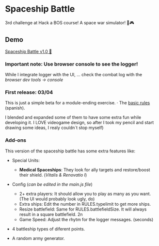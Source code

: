 # Spaceship Battle
3rd challenge at Hack a BOS course! A space war simulator! 👾🎮

## Demo
[Spaceship Battle v1.0 👾](https://feraiwa.github.io/starBattle)
### Important note: Use browser console to see the logger!
While I integrate logger with the UI, ... check the combat log with the *browser dev tools -> console*

### First release: 03/04

This is just a simple beta for a module-ending exercise. 
· The [basic rules](https://github.com/FerAiwa/starBattle/blob/master/ejercicio.final.md) (spanish).

I blended and expanded some of them to have some extra fun while developing it. 
I LOVE videogame design, so after I took my pencil and start drawing some ideas, I realy couldn´t stop myself)

### Add-ons
This version of the spaceship battle has some extra features like:
* Special Units: 
  - **Medical Spaceships**: They look for ally targets and restore/boost their shield. (*Vitalis & Renovatio I*)
* Config (*can be edited in the main.js file*)
  * 2+ extra players: It should allow you to play as many as you want. (The UI would probably look ugly, do)
  - Extra ships: Edit the number in RULES.typelimit to get more ships.
  - Resize battlefield: Same for RULES.battlefieldSize. It will always result in a square battlefield. 2n
  - Game Speed: Adjust the rhytm for the logger messages. (seconds)

* 4 battleship types of diferent points.
* A random army generator.
